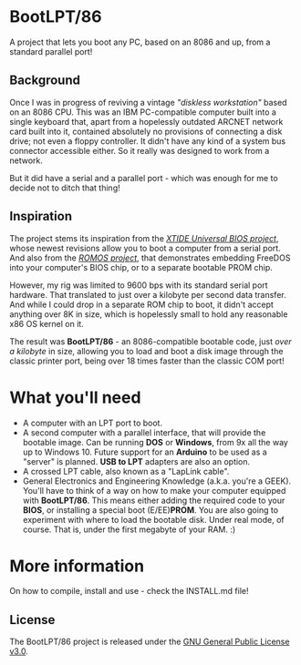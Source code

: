 ﻿# BootLPT/86

A project that lets you boot any PC, based on an 8086 and up, from a standard parallel port!

## Background

Once I was in progress of reviving a vintage *"diskless workstation"* based on an 8086 CPU.
This was an IBM PC-compatible computer built into a single keyboard that, apart from a hopelessly outdated ARCNET network card built into it, contained absolutely no provisions of connecting a disk drive; not even a floppy controller. It didn't have any kind of a system bus connector accessible either. 
So it really was designed to work from a network.

But it did have a serial and a parallel port - which was enough for me to decide not to ditch that thing!

## Inspiration

The project stems its inspiration from the *[XTIDE Universal BIOS project](http://www.xtideuniversalbios.org/)*, whose newest revisions allow you to boot a computer from a serial port. And also from the *[ROMOS project](http://rayer.g6.cz/romos/romose.htm)*, that demonstrates embedding FreeDOS into your computer's BIOS chip, or to a separate bootable PROM chip.

However, my rig was limited to 9600 bps with its standard serial port hardware. That translated to just over a kilobyte per second data transfer. And while I could drop in a separate ROM chip to boot, it didn't accept anything over 8K in size, which is hopelessly small to hold any reasonable x86 OS kernel on it.

The result was **BootLPT/86** - an 8086-compatible bootable code, just *over a kilobyte* in size, allowing you to load and boot a disk image through the classic printer port, being over 18 times faster than the classic COM port!

# What you'll need

 - A computer with an LPT port to boot.
 - A second computer with a parallel interface, that will provide the bootable image.
   Can be running **DOS** or **Windows**, from 9x all the way up to Windows 10.
   Future support for an **Arduino** to be used as a "server" is planned.
   **USB to LPT** adapters are also an option.
 - A crossed LPT cable, also known as a "LapLink cable".
 - General Electronics and Engineering Knowledge (a.k.a. you're a GEEK).
  You'll have to think of a way on how to make your computer equipped with **BootLPT/86**.
  This means either adding the required code to your **BIOS**, or installing a special boot (E/EE)**PROM**.
  You are also going to experiment with where to load the bootable disk.
  Under real mode, of course. That is, under the first megabyte of your RAM. :)

# More information

On how to compile, install and use - check the INSTALL.md file!

## License

The BootLPT/86 project is released under the [GNU General Public License v3.0](https://www.gnu.org/licenses/gpl-3.0.en.html).
